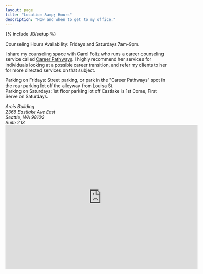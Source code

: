 ```yaml
---
layout: page
title: "Location &amp; Hours"
description: "How and when to get to my office."
---
```

{% include JB/setup %}

Counseling Hours Availability: Fridays and Saturdays 7am-9pm.

I share my counseling space with Carol Foltz who runs a career counseling service called <a href="http://seattlecareercounselingcoach.com/">Career Pathways</a>. I highly recommend her services for individuals looking at a possible career transition, and refer my clients to her for more directed services on that subject.

Parking on Fridays: Street parking, or park in the "Career Pathways" spot in the rear parking lot off the alleyway from Louisa St. <br>
Parking on Saturdays: 1st floor parking lot off Eastlake is 1st Come, First Serve on Saturdays.

<address>
  Areis Building<br />
  2366 Eastlake Ave East<br />
  Seattle, WA 98102<br />
  Suite 213
</address>

<iframe src="https://www.google.com/maps/embed?pb=!1m14!1m8!1m3!1d1344.1026718052367!2d-122.32533462698618!3d47.64157635532868!3m2!1i1024!2i768!4f13.1!3m3!1m2!1s0x549014e1bc0d8075%3A0x8ca39c9b3b16d93c!2s2366+Eastlake+Ave+E%2C+Seattle%2C+WA+98102!5e0!3m2!1sen!2sus!4v1415549344700" width="600" height="450" frameborder="0" style="border:0"></iframe>

